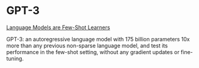 # GPT-3
[Language Models are Few-Shot Learners](https://arxiv.org/pdf/2005.14165)

GPT-3: an autoregressive language model with 175 billion parameters 10x more than any previous non-sparse language model, and test its performance in the few-shot setting, without any gradient updates or fine-tuning.
